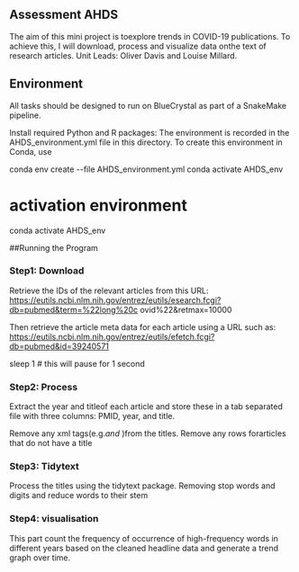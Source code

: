 ## Assessment AHDS

The aim of this mini project is toexplore trends in COVID-19 publications. To achieve this, I will download, process and visualize data onthe text of research articles.
Unit Leads: Oliver Davis and Louise Millard.


## Environment

All tasks should be designed to run on BlueCrystal as part of a SnakeMake pipeline.

Install required Python and R packages: 
The environment is recorded in the AHDS_environment.yml file in this directory. To create this environment in Conda, use

conda env create --file AHDS_environment.yml
conda activate AHDS_env


# activation environment
conda activate AHDS_env



##Running the Program

### Step1: Download
Retrieve the IDs of the relevant articles from this URL:
https://eutils.ncbi.nlm.nih.gov/entrez/eutils/esearch.fcgi?db=pubmed&term=%22long%20c ovid%22&retmax=10000


Then retrieve the article meta data for each article using a URL such as:
https://eutils.ncbi.nlm.nih.gov/entrez/eutils/efetch.fcgi?db=pubmed&id=39240571

sleep 1 # this will pause for 1 second

### Step2: Process

Extract the year and titleof each article and store these in a tab separated file with three columns: PMID, year, and title.

Remove any xml tags(e.g.<i>and </i>)from the titles.
Remove any rows forarticles that do not have a title


### Step3: Tidytext

Process the titles using the tidytext package. 
Removing stop words and digits and reduce words to their stem


### Step4: visualisation

This part count the frequency of occurrence of high-frequency words in different years based on the cleaned headline data and generate a trend graph over time.

